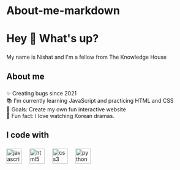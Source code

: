 # About-me-markdown

<h1 align="left">Hey 👋 What's up?</h1>

###

<p align="left">My name is Nishat and I'm a fellow from The Knowledge House</p>

###

<h2 align="left">About me</h2>

###

<p align="left">✨ Creating bugs since 2021<br>📚 I'm currently learning JavaScript and practicing HTML and CSS<br>🎯 Goals: Create my own fun interactive website<br>🎲 Fun fact: I love watching Korean dramas.</p>

###

<h2 align="left">I code with</h2>

###

<div align="left">
  <img src="https://cdn.jsdelivr.net/gh/devicons/devicon/icons/javascript/javascript-original.svg" height="40" alt="javascript logo"  />
  <img width="12" />
  <img src="https://cdn.jsdelivr.net/gh/devicons/devicon/icons/html5/html5-original.svg" height="40" alt="html5 logo"  />
  <img width="12" />
  <img src="https://cdn.jsdelivr.net/gh/devicons/devicon/icons/css3/css3-original.svg" height="40" alt="css3 logo"  />
  <img width="12" />
  <img src="https://cdn.jsdelivr.net/gh/devicons/devicon/icons/python/python-original.svg" height="40" alt="python logo"  />
  <img width="12" />
</div>

###
